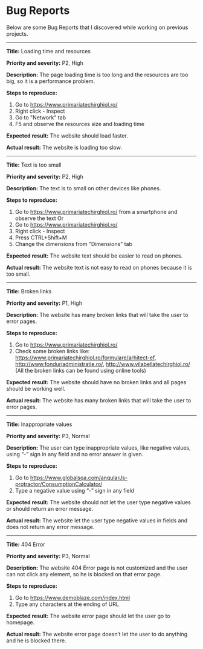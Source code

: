 # Bug Reports

Below are some Bug Reports that I discovered while working on previous projects.

--------------------

**Title:**
Loading time and resources

**Priority and severity:**
P2, High

**Description:**
The page loading time is too long and the resources are too big, so it is a performance problem.

**Steps to reproduce:**
1. Go to https://www.primariatechirghiol.ro/
2. Right click - Inspect
3. Go to "Network" tab
4. F5 and observe the resources size and loading time

**Expected result:**
The website should load faster.

**Actual result:**
The website is loading too slow.

----------------------

**Title:**
Text is too small

**Priority and severity:**
P2, High

**Description:**
The text is to small on other devices like phones.

**Steps to reproduce:**
1. Go to https://www.primariatechirghiol.ro/ from a smartphone and observe the text
                                           Or
1. Go to https://www.primariatechirghiol.ro/
2. Right click - Inspect
3. Press CTRL+Shift+M
4. Change the dimensions from "Dimensions" tab

**Expected result:**
The website text should be easier to read on phones.

**Actual result:**
The website text is not easy to read on phones because it is too small.

--------------------

**Title:**
Broken links

**Priority and severity:**
P1, High

**Description:**
The website has many broken links that will take the user to error pages.

**Steps to reproduce:**
1. Go to https://www.primariatechirghiol.ro/
2. Check some broken links like: https://www.primariatechirghiol.ro/formulare/arhitect-ef, http://www.fonduriadministratie.ro/, http://www.vilabellatechirghiol.ro/ (All the broken links can be found using online tools)

**Expected result:**
The website should have no broken links and all pages should be working well.

**Actual result:**
The website has many broken links that will take the user to error pages.

---------------------

**Title:**
Inappropriate values

**Priority and severity:**
P3, Normal

**Description:**
The user can type inappropriate values, like negative values, using “-” sign in any field and no error answer is given.

**Steps to reproduce:**
1. Go to https://www.globalsqa.com/angularJs-protractor/ConsumptionCalculator/
2. Type a negative value using “-” sign in any field

**Expected result:**
The website should not let the user type negative values or should return an error message.

**Actual result:**
The website let the user type negative values in fields and does not return any error message.

---------------------

**Title:**
404 Error

**Priority and severity:**
P3, Normal

**Description:**
The website 404 Error page is not customized and the user can not click any element, so he is blocked on that error page.

**Steps to reproduce:**
1. Go to https://www.demoblaze.com/index.html
2. Type any characters at the ending of URL

**Expected result:**
The website error page should let the user go to homepage.

**Actual result:**
The website error page doesn’t let the user to do anything and he is blocked there.
